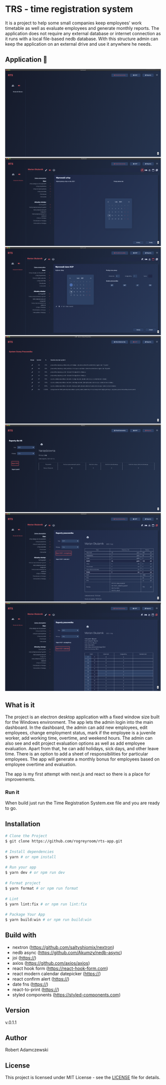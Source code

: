 # TRS - time registration system

It is a project to help some small companies keep employees' work timetable as well as evaluate employees and generate monthly reports.
The application does not require any external database or internet connection as it runs with a local file-based nedb database. With this structure admin can keep the application on an external drive and use it anywhere he needs.

## Application 🚀

![Dashboard screen](renderer/public/screenshots/dashboard.png)
![Dashboard leave screen](renderer/public/screenshots/leave-screen.png)
![Dashboard rts screen](renderer/public/screenshots/rts-screen.png)
![Dashboard ees screen](renderer/public/screenshots/ees-screen.png)
![Dashboard hr reports screen](renderer/public/screenshots/hr-screen.png)
![Dashboard employee details screen](renderer/public/screenshots/employee-details-screen.png)
![Dashboard employee calendar screen](renderer/public/screenshots/employee-calendar-screen.png)

## What is it

The project is an electron desktop application with a fixed window size built for the Windows environment. The app lets the admin login into the main dashboard. In the dashboard, the admin can add new employees, edit employees, change employment status, mark if the employee is a juvenile worker, add working time, overtime, and weekend hours. The admin can also see and edit project evaluation options as well as add employee evaluation. Apart from that, he can add holidays, sick days, and other leave time. There is an option to add a sheet of responsibilities for particular employees. The app will generate a monthly bonus for employees based on employee overtime and evaluation.

The app is my first attempt with next.js and react so there is a place for improvements.

### Run it

When build just run the Time Registration System.exe file and you are ready to go.

## Installation

  ```bash
# Clone the Project
$ git clone https://github.com/rogreyroom/rts-app.git

# Install dependencies
$ yarn # or npm install

# Run your app
$ yarn dev # or npm run dev

# Format project
$ yarn format # or npm run format

# Lint
$ yarn lint:fix # or npm run lint:fix

# Package Your App
$ yarn build:win # or npm run build:win
```

## Build with

- nextron (<https://github.com/saltyshiomix/nextron>)
- nedb async (<https://github.com/Akumzy/nedb-async>)
- joi (<https://>)
- axios (<https://github.com/axios/axios>)
- react hook form (<https://react-hook-form.com>)
- react modern calendar datepicker (<https://>)
- react confirm alert (<https://>)
- date fns (<https://>)
- react-to-print (<https://>)
- styled components (<https://styled-components.com>)

## Version

v.0.1.1

## Author

Robert Adamczewski

## License

This project is licensed under MIT License - see the [LICENSE](./LICENSE) file for details.
